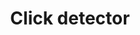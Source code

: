 ---
layout: page
title: Click detector
description: Detector of salmon vocalizations
img: assets/img/salmon.jpg
redirect: https://github.com/NINAnor/click_detector
importance: 4
category: Machine Learning
---